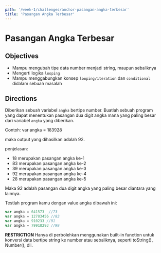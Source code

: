 ```yaml
---
path: '/week-1/challenges/anchor-pasangan-angka-terbesar'
title: 'Pasangan Angka Terbesar'
---
```


# Pasangan Angka Terbesar

## Objectives
- Mampu mengubah tipe data number menjadi string, maupun sebaliknya
- Mengerti logika `looping`
- Mampu menggabungkan konsep `looping/iteration` dan `conditional` didalam sebuah masalah

## Directions
Diberikan sebuah variabel `angka` bertipe number. Buatlah sebuah program yang dapat menentukan pasangan dua digit angka mana yang paling besar dari variabel `angka` yang diberikan.

Contoh:
var angka = 183928

maka output yang dihasilkan adalah 92.

penjelasan:
 - 18 merupakan pasangan angka ke-1
 - 83 merupakan pasangan angka ke-2
 - 39 merupakan pasangan angka ke-3
 - 92 merupakan pasangan angka ke-4
 - 28 merupakan pasangan angka ke-5

Maka 92 adalah pasangan dua digit angka yang paling besar diantara yang lainnya.

Testlah program kamu dengan value angka dibawah ini:
```Javascript
var angka = 641573  //73
var angka = 12783456 //83
var angka = 910233 //91
var angka = 79918293 //99
```
**RESTRICTION**
Hanya di perbolehkan menggunakan built-in function untuk konversi data bertipe string ke number atau sebaliknya, seperti toString(), Number(), dll.

